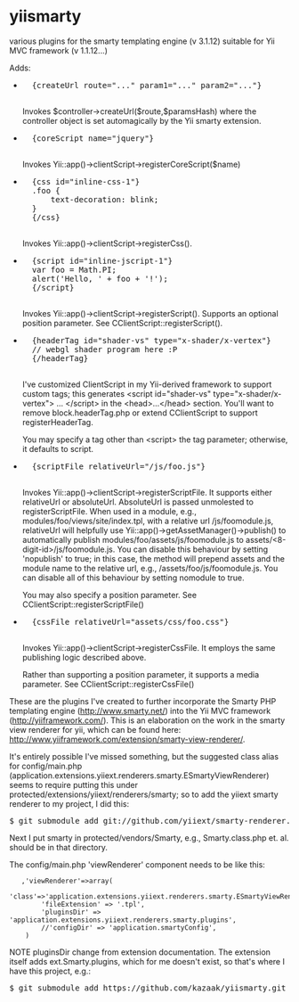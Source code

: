 yiismarty
=========

various plugins for the smarty templating engine (v 3.1.12) suitable for Yii MVC framework (v 1.1.12...)

Adds:
<ul>
<li><pre>
  {createUrl route="..." param1="..." param2="..."}
  </pre>
  <p>
  Invokes $controller-&gt;createUrl($route,$paramsHash) where the controller
  object is set automagically by the Yii smarty extension.
  </p>
</li>

<li><pre>
  {coreScript name="jquery"}
  </pre>
  <p>
  Invokes Yii::app()-&gt;clientScript-&gt;registerCoreScript($name)
  </p>
</li>

<li><pre>
  {css id="inline-css-1"}
  .foo {
      text-decoration: blink;
  }
  {/css}
  </pre>
  <p>
  Invokes Yii::app()-&gt;clientScript-&gt;registerCss().
  </p>
</li>

<li><pre>
  {script id="inline-jscript-1"}
  var foo = Math.PI;
  alert('Hello, ' + foo + '!');
  {/script}
  </pre>
  <p>
  Invokes Yii::app()-&gt;clientScript-&gt;registerScript().  Supports an
  optional position parameter.  See CClientScript::registerScript().
  </p>
</li>

<li><pre>
  {headerTag id="shader-vs" type="x-shader/x-vertex"}
  // webgl shader program here :P
  {/headerTag}
  </pre>
  <p>
  I've customized ClientScript in my Yii-derived framework to support
  custom tags; this generates 
  &lt;script id="shader-vs" type="x-shader/x-vertex"&gt; ... &lt;/script&gt;
  in the &lt;head&gt;...&lt;/head&gt; section.  You'll want to remove
  block.headerTag.php or extend CClientScript to support registerHeaderTag.
  </p>

  <p>
  You may specify a tag other than &lt;script&gt; the tag parameter; otherwise,
  it defaults to script.
  </p>
</li>

<li><pre>
  {scriptFile relativeUrl="/js/foo.js"}
  </pre>
  <p>
  Invokes Yii::app()-&gt;clientScript-&gt;registerScriptFile.  It supports
  either relativeUrl or absoluteUrl.  AbsoluteUrl is passed unmolested to
  registerScriptFile.  When used in a module, e.g.,
  modules/foo/views/site/index.tpl, with a relative url /js/foomodule.js,
  relativeUrl will helpfully use Yii::app()-&gt;getAssetManager()-&gt;publish()
  to automatically publish modules/foo/assets/js/foomodule.js to
  assets/&lt;8-digit-id&gt;/js/foomodule.js.  You can disable this behaviour by
  setting 'nopublish' to true; in this case, the method will prepend assets and
  the module name to the relative url, e.g., /assets/foo/js/foomodule.js.  You
  can disable all of this behaviour by setting nomodule to true.
  </p>

  <p>
  You may also specify a position parameter.
  See CClientScript::registerScriptFile()
  </p>
</li>

<li><pre>
  {cssFile relativeUrl="assets/css/foo.css"}
  </pre>
  <p>
  Invokes Yii::app()-&gt;clientScript-&gt;registerCssFile.  It employs the same
  publishing logic described above.
  </p>

  <p>
  Rather than supporting a position parameter, it supports a media parameter.
  See CClientScript::registerCssFile()
  </p>
</li>
</ul>

These are the plugins I've created to further incorporate the Smarty PHP
templating engine (http://www.smarty.net/) into the Yii MVC framework
(http://yiiframework.com/).  This is an elaboration on the work in the smarty
view renderer for yii, which can be found here: 
http://www.yiiframework.com/extension/smarty-view-renderer/.

It's entirely possible I've missed something, but the suggested class alias for
config/main.php (application.extensions.yiiext.renderers.smarty.ESmartyViewRenderer)
seems to require putting this under
protected/extensions/yiiext/renderers/smarty; so to add the yiiext smarty
renderer to my project, I did this:

<pre>
$ git submodule add git://github.com/yiiext/smarty-renderer.git protected/extensions/yiiext/renderers/smarty
</pre>

Next I put smarty in protected/vendors/Smarty, e.g., Smarty.class.php et. al.
should be in that directory.

The config/main.php 'viewRenderer' component needs to be like this:

       ,'viewRenderer'=>array(
          'class'=>'application.extensions.yiiext.renderers.smarty.ESmartyViewRenderer',
            'fileExtension' => '.tpl',
            'pluginsDir' => 'application.extensions.yiiext.renderers.smarty.plugins',
            //'configDir' => 'application.smartyConfig',
        )

NOTE pluginsDir change from extension documentation.  The extension itself adds
ext.Smarty.plugins, which for me doesn't exist, so that's where I have this
project, e.g.:

<pre>
$ git submodule add https://github.com/kazaak/yiismarty.git protected/extensions/Smarty/plugins
</pre>
